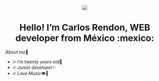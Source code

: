 
<p align="center">
  <img src="https://www.aalpha.net/wp-content/uploads/2020/12/full-stack-development.gif" />
</p>
<h1 align="center">Hello! I’m Carlos Rendon, WEB developer from México 	:mexico:</h1>


_About me_:lemon:

* :fire: _I´m twenty years old_:dizzy:
* :fire: _Junior developer_:sparkles:
* :fire: _Love Music_:eye::white_heart:



